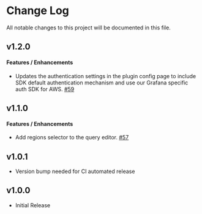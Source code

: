 # Change Log

All notable changes to this project will be documented in this file.

## v1.2.0
#### Features / Enhancements
  * Updates the authentication settings in the plugin config page to include SDK default authentication mechanism and use our Grafana specific auth SDK for AWS. [#59](https://github.com/grafana/x-ray-datasource/pull/59)

## v1.1.0
#### Features / Enhancements
  * Add regions selector to the query editor. [#57](https://github.com/grafana/x-ray-datasource/pull/57)

## v1.0.1

- Version bump needed for CI automated release

## v1.0.0

- Initial Release
